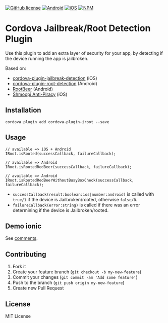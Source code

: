 [![GitHub license](https://img.shields.io/badge/license-MIT-blue.svg)](https://raw.githubusercontent.com/WuglyakBolgoink/cordova-plugin-iroot/master/LICENSE)
[![Android](https://img.shields.io/badge/android-success-green.svg)](https://shields.io)
[![iOS](https://img.shields.io/badge/iOS-success-green.svg)](https://shields.io)
[![NPM](https://nodei.co/npm/cordova-plugin-iroot.png?mini=true)](https://nodei.co/npm/cordova-plugin-iroot/)

Cordova Jailbreak/Root Detection Plugin
=======================================

Use this plugin to add an extra layer of security for your app, by detecting if the device running the app is jailbroken.

Based on:

- [cordova-plugin-jailbreak-detection](https://github.com/leecrossley/cordova-plugin-jailbreak-detection) (iOS)
- [cordova-plugin-root-detection](https://github.com/trykovyura/cordova-plugin-root-detection) (Android)
- [RootBeer](https://github.com/scottyab/rootbeer/blob/master/README.md) (Android)
- [Shmoopi Anti-Piracy](https://github.com/Shmoopi/AntiPiracy) (iOS)

## Installation

```
cordova plugin add cordova-plugin-iroot --save
```

## Usage

```
// available => iOS + Android
IRoot.isRooted(successCallback, failureCallback);

// available => Android
IRoot.isRootedRedBeer(successCallback, failureCallback);

// available => Android
IRoot.isRootedRedBeerWithoutBusyBoxCheck(successCallback, failureCallback);
```

- `successCallback(result:boolean:ios|number:android)` is called with `true/1` if the device is Jailbroken/rooted, otherwise `false/0`.
- `failureCallback(error:string)` is called if there was an error determining if the device is Jailbroken/rooted.


## Demo ionic

See [comments](https://github.com/WuglyakBolgoink/cordova-plugin-iroot/issues/1).

## Contributing

1. Fork it
2. Create your feature branch (`git checkout -b my-new-feature`)
3. Commit your changes (`git commit -am 'Add some feature'`)
4. Push to the branch (`git push origin my-new-feature`)
5. Create new Pull Request

## License

MIT License
